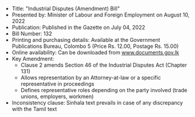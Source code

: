 - Title: "Industrial Disputes (Amendment) Bill"
- Presented by: Minister of Labour and Foreign Employment on August 10, 2022
- Publication: Published in the Gazette on July 04, 2022
- Bill Number: 132
- Printing and purchasing details: Available at the Government Publications Bureau, Colombo 5 (Price Rs. 12.00, Postage Rs. 15.00)
- Online availability: Can be downloaded from www.documents.gov.lk
- Key Amendment:
  - Clause 2 amends Section 46 of the Industrial Disputes Act (Chapter 131)
  - Allows representation by an Attorney-at-law or a specific representative in proceedings
  - Defines representative roles depending on the party involved (trade unions, employers, workmen)
- Inconsistency clause: Sinhala text prevails in case of any discrepancy with the Tamil text